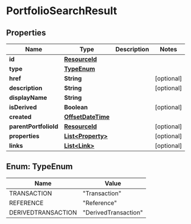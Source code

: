 

# PortfolioSearchResult

## Properties

Name | Type | Description | Notes
------------ | ------------- | ------------- | -------------
**id** | [**ResourceId**](ResourceId.md) |  | 
**type** | [**TypeEnum**](#TypeEnum) |  | 
**href** | **String** |  |  [optional]
**description** | **String** |  |  [optional]
**displayName** | **String** |  | 
**isDerived** | **Boolean** |  |  [optional]
**created** | [**OffsetDateTime**](OffsetDateTime.md) |  | 
**parentPortfolioId** | [**ResourceId**](ResourceId.md) |  |  [optional]
**properties** | [**List&lt;Property&gt;**](Property.md) |  |  [optional]
**links** | [**List&lt;Link&gt;**](Link.md) |  |  [optional]



## Enum: TypeEnum

Name | Value
---- | -----
TRANSACTION | &quot;Transaction&quot;
REFERENCE | &quot;Reference&quot;
DERIVEDTRANSACTION | &quot;DerivedTransaction&quot;



